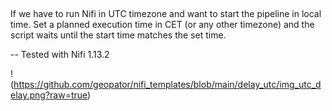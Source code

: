##

If we have to run Nifi in UTC timezone and want to start the pipeline in local time.
Set a planned execution time in CET (or any other timezone) and the script waits until the start time matches the set time.

-- Tested with Nifi 1.13.2

!(https://github.com/geopator/nifi_templates/blob/main/delay_utc/img_utc_delay.png?raw=true)
